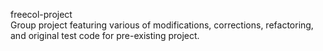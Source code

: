 freecol-project  
Group project featuring various of modifications, corrections, refactoring, and original test code for pre-existing project.
